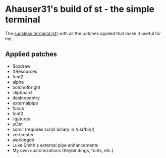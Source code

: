 # Ahauser31's build of st - the simple terminal

The [suckless terminal (st)](https://st.suckless.org/) with all the patches applied that make it useful for me.

## Applied patches

+ Boxdraw
+ XResources
+ font2
+ alpha
+ boldnotbright
+ clipboard
+ desktopentry
+ externalpipe
+ focus
+ font2
+ ligatures
+ w3m
+ scroll (requires scroll binary in /usr/bin/)
+ vertcenter
+ workingdir
+ Luke Smith's external pipe enhancements
+ My own customizations (Keybindings, fonts, etc.)
